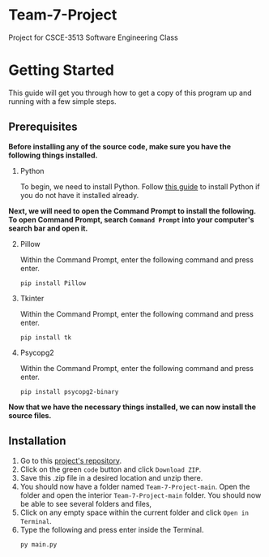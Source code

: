 # Team-7-Project
Project for CSCE-3513 Software Engineering Class

# Getting Started

This guide will get you through how to get a copy of this program up and running with a few simple steps.

## Prerequisites
**Before installing any of the source code, make sure you have the following things installed.**

1. Python

   To begin, we need to install Python.
   Follow [this guide](https://www.python.org/downloads/) to install Python if you do not have it installed already. 


**Next, we will need to open the Command Prompt to install the following. To open Command Prompt, search `Command Prompt` into your computer's search bar and open it.**

2. Pillow

   Within the Command Prompt, enter the following command and press enter.
   ```
   pip install Pillow
   ```

3. Tkinter

      Within the Command Prompt, enter the following command and press enter.
      ```
      pip install tk
      ```

4. Psycopg2

   Within the Command Prompt, enter the following command and press enter.
   ```
   pip install psycopg2-binary
   ```
   
**Now that we have the necessary things installed, we can now install the source files.**
## Installation

1. Go to this [project's repository](https://github.com/JackTNorris/Team-7-Project).
2. Click on the green `code` button and click `Download ZIP`.
3. Save this .zip file in a desired location and unzip there.
4. You should now have a folder named `Team-7-Project-main`. Open the folder and open the interior `Team-7-Project-main` folder. You should now be able to see several folders and files,
5. Click on any empty space within the current folder and click `Open in Terminal`.
6. Type the following and press enter inside the Terminal.
   ```
   py main.py
   ```
   


